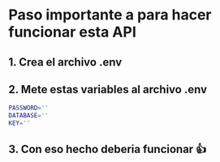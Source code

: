 # Paso importante a para hacer funcionar esta API
## 1. Crea el archivo .env

## 2. Mete estas variables al archivo .env


```bash
PASSWORD=''
DATABASE=''
KEY=''
```

## 3. Con eso hecho deberia funcionar 👍